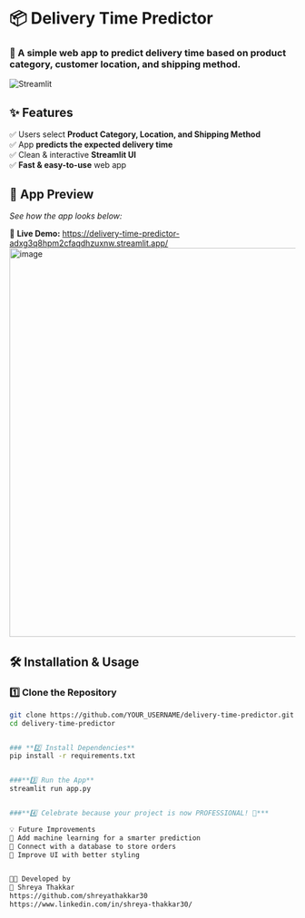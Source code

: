# 📦 Delivery Time Predictor

### 🚀 A simple web app to predict delivery time based on product category, customer location, and shipping method.

![Streamlit](https://img.shields.io/badge/Built%20with-Streamlit-red?style=for-the-badge)

## ✨ Features
✅ Users select **Product Category, Location, and Shipping Method**  
✅ App **predicts the expected delivery time**  
✅ Clean & interactive **Streamlit UI**  
✅ **Fast & easy-to-use** web app  


## 📸 App Preview
_See how the app looks below:_  

🔗 **Live Demo:**  https://delivery-time-predictor-adxg3q8hpm2cfaqdhzuxnw.streamlit.app/
<img width="686" alt="image" src="https://github.com/user-attachments/assets/b46cf79c-c0d4-44f4-b3d7-abe252e2b8ee" />


## 🛠️ Installation & Usage
### **1️⃣ Clone the Repository**
```sh
git clone https://github.com/YOUR_USERNAME/delivery-time-predictor.git
cd delivery-time-predictor


### **2️⃣ Install Dependencies**
pip install -r requirements.txt


###**3️⃣ Run the App**
streamlit run app.py


###**4️⃣ Celebrate because your project is now PROFESSIONAL! 🎉***

💡 Future Improvements
🔹 Add machine learning for a smarter prediction
🔹 Connect with a database to store orders
🔹 Improve UI with better styling


👩‍💻 Developed by
💙 Shreya Thakkar
https://github.com/shreyathakkar30
https://www.linkedin.com/in/shreya-thakkar30/

